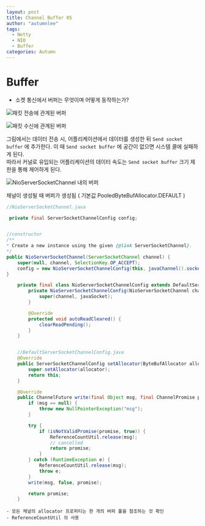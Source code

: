 ```yaml
---
layout: post
title: Channel Buffer 05
author: "autumnlee"
tags: 
  - Netty
  - NIO
  - Buffer
categories: Autumn
---
```


# Buffer

- 소켓 통신에서 버퍼는 무엇이며 어떻게 동작하는가?

![패킷 전송에 관계된 버퍼](https://opendevelopergroup.github.io/assets/autumnlee/buffer/20180803_buffer.JPG)

![패킷 수신에 관계된 버퍼](https://opendevelopergroup.github.io/assets/autumnlee/buffer/20180803_buffer_receive.JPG)



그림에서는 데이터 전송 시, 어플리케이션에서 데이터를 생성한 뒤 ```Send socket buffer``` 에 추가한다.
이 때 ```Send socket buffer``` 에 공간이 없으면 시스템 콜에 실패하게 된다.  
따라서 커널로 유입되는 어플리케이션의 데이터 속도는 ```Send socket buffer``` 크기 제한을 통해 제어하게 된다.



![NioServerSocketChannel 내의 버퍼](https://opendevelopergroup.github.io/assets/autumnlee/buffer/20180803_buffer_debug.JPG)

채널이 생성될 때 버퍼가 생성됨 ( 기본값 PooledByteBufAllocator.DEFAULT )



```java
//NioServerSocketChannel.java

 private final ServerSocketChannelConfig config;


//constructor
/**
* Create a new instance using the given {@link ServerSocketChannel}.
*/
public NioServerSocketChannel(ServerSocketChannel channel) {
    super(null, channel, SelectionKey.OP_ACCEPT);
    config = new NioServerSocketChannelConfig(this, javaChannel().socket());
}

```

```java
    private final class NioServerSocketChannelConfig extends DefaultServerSocketChannelConfig {
        private NioServerSocketChannelConfig(NioServerSocketChannel channel, ServerSocket javaSocket) {
            super(channel, javaSocket);
        }

        @Override
        protected void autoReadCleared() {
            clearReadPending();
        }
    }


    //DefaultServerSocketChannelConfig.java
    @Override
    public ServerSocketChannelConfig setAllocator(ByteBufAllocator allocator) {
        super.setAllocator(allocator);
        return this;
    }
```


```java
    @Override
    public ChannelFuture write(final Object msg, final ChannelPromise promise) {
        if (msg == null) {
            throw new NullPointerException("msg");
        }

        try {
            if (isNotValidPromise(promise, true)) {
                ReferenceCountUtil.release(msg);
                // cancelled
                return promise;
            }
        } catch (RuntimeException e) {
            ReferenceCountUtil.release(msg);
            throw e;
        }
        write(msg, false, promise);

        return promise;
    }
```




```
- 모든 채널의 allocator 프로퍼티는 한 개의 버퍼 풀을 참조하는 것 확인
- ReferenceCountUtil 의 사용
```